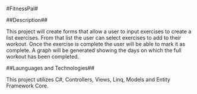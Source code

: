 #FitnessPal#

##Description##

This project will create forms that allow a user to input exercises to create a list exercises. From that list the user can select exercises to add to their workout. Once the exercise is complete the user will be able to mark it as complete. A graph will be generated showing the days on which the full workout has been completed. 


##Launguages and Technologies##

This project utilizes C#, Controllers, Views, Linq, Models and Entity Framework Core.
